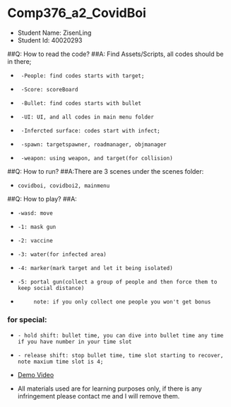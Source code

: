 # Comp376_a2_CovidBoi
* Student Name: ZisenLing
* Student Id: 40020293

##Q: How to read the code?
##A: Find Assets/Scripts, all codes should be in there;  
*      -People: find codes starts with target;
*      -Score: scoreBoard 
*      -Bullet: find codes starts with bullet
*      -UI: UI, and all codes in main menu folder
*      -Infercted surface: codes start with infect;
*      -spawn: targetspawner, roadmanager, objmanager
*      -weapon: using weapon, and target(for collision)

##Q: How to run?
##A:There are 3 scenes under the scenes folder:
*     covidboi, covidboi2, mainmenu

##Q: How to play?
##A: 
*     -wasd: move
*     -1: mask gun
*     -2: vaccine
*     -3: water(for infected area)
*     -4: marker(mark target and let it being isolated)
*     -5: portal gun(collect a group of people and then force them to keep social distance)
*          note: if you only collect one people you won't get bonus
### for special:
*     - hold shift: bullet time, you can dive into bullet time any time if you have number in your time slot
*     - release shift: stop bullet time, time slot starting to recover, note maxium time slot is 4;


* [Demo Video](https://youtu.be/lLhjQkIx_JQ)

* All materials used are for learning purposes only, if there is any infringement please contact me and I will remove them.